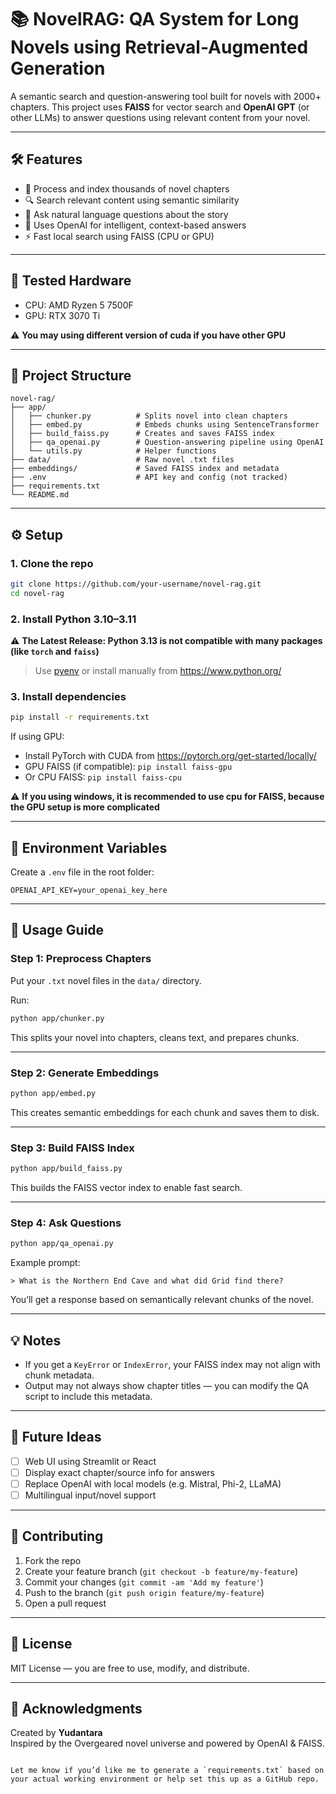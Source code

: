 
# 📚 NovelRAG: QA System for Long Novels using Retrieval-Augmented Generation

A semantic search and question-answering tool built for novels with 2000+ chapters. This project uses **FAISS** for vector search and **OpenAI GPT** (or other LLMs) to answer questions using relevant content from your novel.

---

## 🛠 Features

  - 📖 Process and index thousands of novel chapters
  - 🔍 Search relevant content using semantic similarity
  - 💬 Ask natural language questions about the story
  - 🧠 Uses OpenAI for intelligent, context-based answers
  - ⚡ Fast local search using FAISS (CPU or GPU)

---
## 🔧 Tested Hardware
  - CPU: AMD Ryzen 5 7500F
  - GPU: RTX 3070 Ti

⚠️ **You may using different version of cuda if you have other GPU**

---

## 📁 Project Structure

```
novel-rag/
├── app/
│   ├── chunker.py          # Splits novel into clean chapters
│   ├── embed.py            # Embeds chunks using SentenceTransformer
│   ├── build_faiss.py      # Creates and saves FAISS index
│   ├── qa_openai.py        # Question-answering pipeline using OpenAI
│   └── utils.py            # Helper functions
├── data/                   # Raw novel .txt files
├── embeddings/             # Saved FAISS index and metadata
├── .env                    # API key and config (not tracked)
├── requirements.txt
└── README.md
```

---

## ⚙️ Setup

### 1. Clone the repo

```bash
git clone https://github.com/your-username/novel-rag.git
cd novel-rag
```

### 2. Install Python 3.10–3.11

⚠️ **The Latest Release: Python 3.13 is not compatible with many packages (like `torch` and `faiss`)**

> Use [pyenv](https://github.com/pyenv/pyenv) or install manually from https://www.python.org/

### 3. Install dependencies

```bash
pip install -r requirements.txt
```

If using GPU:

- Install PyTorch with CUDA from https://pytorch.org/get-started/locally/
- GPU FAISS (if compatible): `pip install faiss-gpu`
- Or CPU FAISS: `pip install faiss-cpu`
  
⚠️ **If you using windows, it is recommended to use cpu for FAISS, because the GPU setup is more complicated**

---

## 🔑 Environment Variables

Create a `.env` file in the root folder:

```env
OPENAI_API_KEY=your_openai_key_here
```

---

## 🧩 Usage Guide

### Step 1: Preprocess Chapters

Put your `.txt` novel files in the `data/` directory.

Run:

```bash
python app/chunker.py
```

This splits your novel into chapters, cleans text, and prepares chunks.

---

### Step 2: Generate Embeddings

```bash
python app/embed.py
```

This creates semantic embeddings for each chunk and saves them to disk.

---

### Step 3: Build FAISS Index

```bash
python app/build_faiss.py
```

This builds the FAISS vector index to enable fast search.

---

### Step 4: Ask Questions

```bash
python app/qa_openai.py
```

Example prompt:

```
> What is the Northern End Cave and what did Grid find there?
```

You’ll get a response based on semantically relevant chunks of the novel.

---

## 💡 Notes

- If you get a `KeyError` or `IndexError`, your FAISS index may not align with chunk metadata.
- Output may not always show chapter titles — you can modify the QA script to include this metadata.

---

## 🔮 Future Ideas

- [ ] Web UI using Streamlit or React
- [ ] Display exact chapter/source info for answers
- [ ] Replace OpenAI with local models (e.g. Mistral, Phi-2, LLaMA)
- [ ] Multilingual input/novel support

---

## 🤝 Contributing

1. Fork the repo
2. Create your feature branch (`git checkout -b feature/my-feature`)
3. Commit your changes (`git commit -am 'Add my feature'`)
4. Push to the branch (`git push origin feature/my-feature`)
5. Open a pull request

---

## 📜 License

MIT License — you are free to use, modify, and distribute.

---

## 🙏 Acknowledgments

Created by **Yudantara**  
Inspired by the Overgeared novel universe and powered by OpenAI & FAISS.
```

Let me know if you’d like me to generate a `requirements.txt` based on your actual working environment or help set this up as a GitHub repo.
